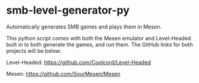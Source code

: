 # smb-level-generator-py
Automatically generates SMB games and plays them in Mesen.

This python script comes with both the Mesen emulator and Level-Headed built in to both generate the games, and run them.
The GitHub links for both projects will be below:

Level-Headed: https://github.com/Coolcord/Level-Headed

Mesen: https://github.com/SourMesen/Mesen
